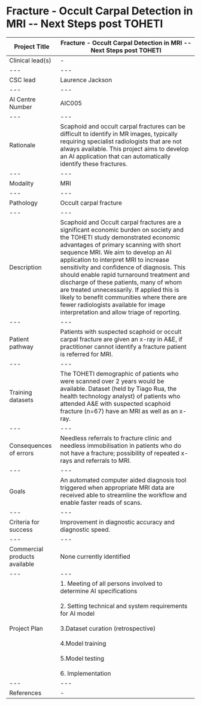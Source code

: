 # **Fracture - Occult Carpal Detection in MRI -- Next Steps post TOHETI**

| Project Title | Fracture - Occult Carpal Detection in MRI -- Next Steps post TOHETI |
| --- | --- |
| Clinical lead(s) | - |
| --- | --- |
| CSC lead | Laurence Jackson |
| --- | --- |
| AI Centre Number | AIC005 |
| --- | --- |
| Rationale | Scaphoid and occult carpal fractures can be difficult to identify in MR images, typically requiring specialist radiologists that are not always available. This project aims to develop an AI application that can automatically identify these fractures.  |
| --- | --- |
| Modality | MRI |
| --- | --- |
| Pathology | Occult carpal fracture |
| --- | --- |
| Description | Scaphoid and Occult carpal fractures are a significant economic burden on society and the TOHETI study demonstrated economic advantages of primary scanning with short sequence MRI. We aim to develop an AI application to interpret MRI to increase sensitivity and confidence of diagnosis. This should enable rapid turnaround treatment and discharge of these patients, many of whom are treated unnecessarily. If applied this is likely to benefit communities where there are fewer radiologists available for image interpretation and allow triage of reporting. |
| --- | --- |
| Patient pathway | Patients with suspected scaphoid or occult carpal fracture are given an x-ray in A&E, if practitioner cannot identify a fracture patient is referred for MRI.  |
| --- | --- |
| Training datasets | The TOHETI demographic of patients who were scanned over 2 years would be available. Dataset (held by Tiago Rua, the health technology analyst) of patients who attended A&E with suspected scaphoid fracture (n=67) have an MRI as well as an x-ray. |
| --- | --- |
| Consequences of errors | Needless referrals to fracture clinic and needless immobilisation in patients who do not have a fracture; possibility of repeated x-rays and referrals to MRI. |
| --- | --- |
| Goals | An automated computer aided diagnosis tool triggered when appropriate MRI data are received able to streamline the workflow and enable faster reads of scans. |
| --- | --- |
| Criteria for success | Improvement in diagnostic accuracy and diagnostic speed. |
| --- | --- |
| Commercial products available | None currently identified |
| --- | --- |
| Project Plan | 1.	Meeting of all persons involved to determine AI specifications <br><br> 2.	Setting technical and system requirements for AI model <br><br> 3.Dataset curation (retrospective) <br><br> 4.Model training <br><br>   5.Model testing<br><br>6.	Implementation|
| --- | --- |
| References | - |
